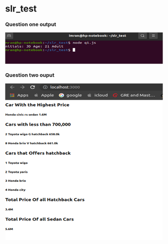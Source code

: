 # slr_test

### Question one output
<img src="screenshots/q1.png" alt= "q1 screenshot" width=750 height=100>

### Question two ouput
<img src="screenshots/q2_app_output.png" alt= "q2 screenshot" width=750 height=500>
